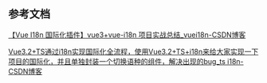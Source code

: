 ## 参考文档

[【Vue I18n 国际化插件】vue3+vue-i18n 项目实战总结_vuei18n-CSDN博客](https://blog.csdn.net/weixin_45046532/article/details/137501163)

[Vue3.2+TS通过i18n实现国际化全流程，使用Vue3.2+TS+i18n来给大家实现一下项目的国际化，并且单独封装一个切换语种的组件，解决出现的bug_ts i18n-CSDN博客](https://blog.csdn.net/m0_56986233/article/details/132208651)